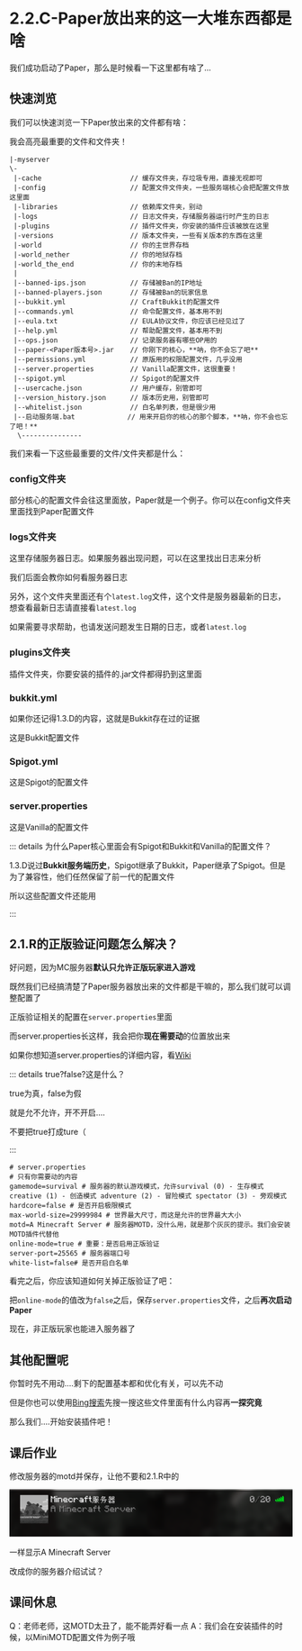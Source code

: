 # 2.2.C-Paper放出来的这一大堆东西都是啥

我们成功启动了Paper，那么是时候看一下这里都有啥了...

## 快速浏览

我们可以快速浏览一下Paper放出来的文件都有啥：

我会高亮最重要的文件和文件夹！

```txt{4,6,7,15,23,22}
|-myserver
\-
 |-cache                      // 缓存文件夹，存垃圾专用，直接无视即可
 |-config                     // 配置文件文件夹，一些服务端核心会把配置文件放这里面
 |-libraries                  // 依赖库文件夹，别动
 |-logs                       // 日志文件夹，存储服务器运行时产生的日志
 |-plugins                    // 插件文件夹，你安装的插件应该被放在这里
 |-versions                   // 版本文件夹，一些有关版本的东西在这里
 |-world                      // 你的主世界存档
 |-world_nether               // 你的地狱存档
 |-world_the_end              // 你的末地存档
 |
 |--banned-ips.json           // 存储被Ban的IP地址
 |--banned-players.json       // 存储被Ban的玩家信息
 |--bukkit.yml                // CraftBukkit的配置文件
 |--commands.yml              // 命令配置文件，基本用不到
 |--eula.txt                  // EULA协议文件，你应该已经见过了
 |--help.yml                  // 帮助配置文件，基本用不到
 |--ops.json                  // 记录服务器有哪些OP用的
 |--paper-<Paper版本号>.jar    // 你刚下的核心，**呐，你不会忘了吧**
 |--permissions.yml           // 原版用的权限配置文件，几乎没用
 |--server.properties         // Vanilla配置文件，这很重要！
 |--spigot.yml                // Spigot的配置文件
 |--usercache.json            // 用户缓存，别管即可
 |--version_history.json      // 版本历史用，别管即可
 |--whitelist.json            // 白名单列表，但是很少用
 |--启动服务端.bat             // 用来开启你的核心的那个脚本，**呐，你不会也忘了吧！**
  \---------------
```

我们来看一下这些最重要的文件/文件夹都是什么：

### config文件夹

部分核心的配置文件会往这里面放，Paper就是一个例子。你可以在config文件夹里面找到Paper配置文件

### logs文件夹

这里存储服务器日志。如果服务器出现问题，可以在这里找出日志来分析

我们后面会教你如何看服务器日志

另外，这个文件夹里面还有个`latest.log`文件，这个文件是服务器最新的日志，想查看最新日志请直接看`latest.log`

如果需要寻求帮助，也请发送问题发生日期的日志，或者`latest.log`

### plugins文件夹

插件文件夹，你要安装的插件的.jar文件都得扔到这里面

### bukkit.yml

如果你还记得1.3.D的内容，这就是Bukkit存在过的证据

这是Bukkit配置文件

### Spigot.yml

这是Spigot的配置文件

### server.properties

这是Vanilla的配置文件

::: details 为什么Paper核心里面会有Spigot和Bukkit和Vanilla的配置文件？

1.3.D说过**Bukkit服务端历史**，Spigot继承了Bukkit，Paper继承了Spigot。但是为了兼容性，他们任然保留了前一代的配置文件

所以这些配置文件还能用

:::

## 2.1.R的正版验证问题怎么解决？

好问题，因为MC服务器**默认只允许正版玩家进入游戏**

既然我们已经搞清楚了Paper服务器放出来的文件都是干嘛的，那么我们就可以调整配置了

正版验证相关的配置在`server.properties`里面

而server.properties长这样，我会把你**现在需要动**的位置放出来

如果你想知道server.properties的详细内容，看[Wiki](https://zh.minecraft.wiki/w/%E6%9C%8D%E5%8A%A1%E7%AB%AF%E9%85%8D%E7%BD%AE%E6%96%87%E4%BB%B6%E6%A0%BC%E5%BC%8F?variant=zh-cn#Java%E7%89%88_2)

::: details true?false?这是什么？

true为真，false为假

就是允不允许，开不开启....

不要把true打成ture（

:::

```properties{8}
# server.properties
# 只有你需要动的内容
gamemode=survival # 服务器的默认游戏模式，允许survival (0) - 生存模式 creative (1) - 创造模式 adventure (2) - 冒险模式 spectator (3) - 旁观模式
hardcore=false # 是否开启极限模式
max-world-size=29999984 # 世界最大尺寸，而这是允许的世界最大大小
motd=A Minecraft Server # 服务器MOTD，没什么用，就是那个灰灰的提示。我们会安装MOTD插件代替他
online-mode=true # 重要：是否启用正版验证
server-port=25565 # 服务器端口号
white-list=false# 是否开启白名单
```

看完之后，你应该知道如何关掉正版验证了吧：

把`online-mode`的值改为`false`之后，保存`server.properties`文件，之后**再次启动Paper**

现在，非正版玩家也能进入服务器了

## 其他配置呢

你暂时先不用动....剩下的配置基本都和优化有关，可以先不动

但是你也可以使用[Bing搜索](https://cn.bing.com/)先搜一搜这些文件里面有什么内容再**一探究竟**

那么我们....开始安装插件吧！

## 课后作业

修改服务器的motd并保存，让他不要和2.1.R中的

![](./install-paper-img/succeed.png)

一样显示A Minecraft Server

改成你的服务器介绍试试？

## 课间休息

Q：老师老师，这MOTD太丑了，能不能弄好看一点
A：我们会在安装插件的时候，以MiniMOTD配置文件为例子哦